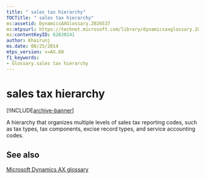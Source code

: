 ```yaml
---
title: " sales tax hierarchy"
TOCTitle: " sales tax hierarchy"
ms:assetid: DynamicsAXGlossary.2026537
ms:mtpsurl: https://technet.microsoft.com/library/dynamicsaxglossary.2026537(v=AX.60)
ms:contentKeyID: 62830141
author: Khairunj
ms.date: 08/25/2014
mtps_version: v=AX.60
f1_keywords:
- Glossary.sales tax hierarchy
---
```


# sales tax hierarchy


[!INCLUDE[archive-banner](includes/archive-banner.md)]

A hierarchy that organizes multiple levels of sales tax reporting codes, such as tax types, tax components, excise record types, and service accounting codes.

## See also

[Microsoft Dynamics AX glossary](glossary/microsoft-dynamics-ax-glossary.md)

  


